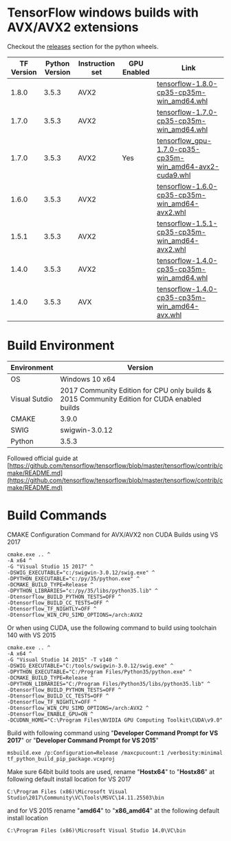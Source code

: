 
# TensorFlow windows builds with AVX/AVX2 extensions

Checkout the [releases](https://github.com/faisalthaheem/tensorflow-windows/releases) section for the python wheels.

TF Version|Python Version|Instruction set|GPU Enabled|Link
-------|----|----|----|-----------
1.8.0|3.5.3|AVX2|| [tensorflow-1.8.0-cp35-cp35m-win_amd64.whl](https://github.com/faisalthaheem/tensorflow-windows/releases/download/1.8.0/tensorflow-1.8.0-cp35-cp35m-win_amd64.whl)
1.7.0|3.5.3|AVX2|| [tensorflow-1.7.0-cp35-cp35m-win_amd64.whl](https://github.com/faisalthaheem/tensorflow-windows/releases/download/1.7.0/tensorflow-1.7.0-cp35-cp35m-win_amd64.whl)
1.7.0|3.5.3|AVX2|Yes| [tensorflow_gpu-1.7.0-cp35-cp35m-win_amd64-avx2-cuda9.whl](https://github.com/faisalthaheem/tensorflow-windows/releases/download/1.7.0/tensorflow_gpu-1.7.0-cp35-cp35m-win_amd64-avx2-cuda9.whl)
1.6.0|3.5.3|AVX2|| [tensorflow-1.6.0-cp35-cp35m-win_amd64-avx2.whl](https://github.com/faisalthaheem/tensorflow-windows/releases/download/1.6.0/tensorflow-1.6.0-cp35-cp35m-win_amd64-avx2.whl)
1.5.1|3.5.3|AVX2|| [tensorflow-1.5.1-cp35-cp35m-win_amd64-avx2.whl](https://github.com/faisalthaheem/tensorflow-windows/releases/download/1.5.1/tensorflow-1.5.1-cp35-cp35m-win_amd64-avx2.whl)
1.4.0|3.5.3|AVX2|| [tensorflow-1.4.0-cp35-cp35m-win_amd64.whl](https://github.com/faisalthaheem/tensorflow-windows/releases/download/1.4/tensorflow-1.4.0-cp35-cp35m-win_amd64.whl)
1.4.0|3.5.3|AVX|| [tensorflow-1.4.0-cp35-cp35m-win_amd64-avx.whl](https://github.com/faisalthaheem/tensorflow-windows/releases/download/1.4/tensorflow-1.4.0-cp35-cp35m-win_amd64-avx.whl)


# Build Environment

Environment|Version
-------|----
OS|Windows 10 x64
Visual Sutdio|2017 Community Edition for CPU only builds & 2015 Community Edition for CUDA enabled builds
CMAKE|3.9.0
SWIG|swigwin-3.0.12
Python|3.5.3

Followed official guide at 
[https://github.com/tensorflow/tensorflow/blob/master/tensorflow/contrib/cmake/README.md](https://github.com/tensorflow/tensorflow/blob/master/tensorflow/contrib/cmake/README.md)

# Build Commands

CMAKE Configuration Command for AVX/AVX2 non CUDA Builds using VS 2017

    cmake.exe .. ^
    -A x64 ^
    -G "Visual Studio 15 2017" ^
    -DSWIG_EXECUTABLE="c:/swigwin-3.0.12/swig.exe" ^
    -DPYTHON_EXECUTABLE="c:/py/35/python.exe" ^
    -DCMAKE_BUILD_TYPE=Release ^
    -DPYTHON_LIBRARIES="c:/py/35/libs/python35.lib" ^
    -Dtensorflow_BUILD_PYTHON_TESTS=OFF ^
    -Dtensorflow_BUILD_CC_TESTS=OFF ^
    -Dtensorflow_TF_NIGHTLY=OFF ^
    -Dtensorflow_WIN_CPU_SIMD_OPTIONS=/arch:AVX2

Or when using CUDA, use the following command to build using toolchain 140 with VS 2015

    cmake.exe .. ^
    -A x64 ^
    -G "Visual Studio 14 2015" -T v140 ^
    -DSWIG_EXECUTABLE="C:/tools/swigwin-3.0.12/swig.exe" ^
    -DPYTHON_EXECUTABLE="C:/Program Files/Python35/python.exe" ^
    -DCMAKE_BUILD_TYPE=Release ^
    -DPYTHON_LIBRARIES="C:/Program Files/Python35/libs/python35.lib" ^
    -Dtensorflow_BUILD_PYTHON_TESTS=OFF ^
    -Dtensorflow_BUILD_CC_TESTS=OFF ^
    -Dtensorflow_TF_NIGHTLY=OFF ^
    -Dtensorflow_WIN_CPU_SIMD_OPTIONS=/arch:AVX2 ^
    -Dtensorflow_ENABLE_GPU=ON ^
    -DCUDNN_HOME="C:\Program Files\NVIDIA GPU Computing Toolkit\CUDA\v9.0"

Build with following command using "**Developer Command Prompt for VS 2017**" or "**Developer Command Prompt for VS 2015**"

    msbuild.exe /p:Configuration=Release /maxcpucount:1 /verbosity:minimal tf_python_build_pip_package.vcxproj

Make sure 64bit build tools are used, rename "**Hostx64**" to "**Hostx86**" at following default install location for VS 2017

    C:\Program Files (x86)\Microsoft Visual Studio\2017\Community\VC\Tools\MSVC\14.11.25503\bin

and for VS 2015 rename "**amd64**" to "**x86_amd64**" at the following default install location
    
    C:\Program Files (x86)\Microsoft Visual Studio 14.0\VC\bin
